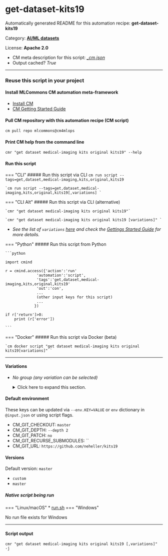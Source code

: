 # get-dataset-kits19
Automatically generated README for this automation recipe: **get-dataset-kits19**

Category: **[AI/ML datasets](..)**

License: **Apache 2.0**


* CM meta description for this script: *[_cm.json](https://github.com/mlcommons/cm4mlops/tree/main/script/get-dataset-kits19/_cm.json)*
* Output cached? *True*

---
### Reuse this script in your project

#### Install MLCommons CM automation meta-framework

* [Install CM](https://docs.mlcommons.org/ck/install)
* [CM Getting Started Guide](https://docs.mlcommons.org/ck/getting-started/)

#### Pull CM repository with this automation recipe (CM script)

```cm pull repo mlcommons@cm4mlops```

#### Print CM help from the command line

````cmr "get dataset medical-imaging kits original kits19" --help````

#### Run this script

=== "CLI"
    ##### Run this script via CLI
    `cm run script --tags=get,dataset,medical-imaging,kits,original,kits19`

    `cm run script --tags=get,dataset,medical-imaging,kits,original,kits19[,variations] `

=== "CLI Alt"
    ##### Run this script via CLI (alternative)

    `cmr "get dataset medical-imaging kits original kits19"`

    `cmr "get dataset medical-imaging kits original kits19 [variations]" `


* *See the list of `variations` [here](#variations) and check the [Gettings Started Guide](https://github.com/mlcommons/ck/blob/dev/docs/getting-started.md) for more details.*

=== "Python"
    ##### Run this script from Python


    ```python

    import cmind

    r = cmind.access({'action':'run'
                  'automation':'script',
                  'tags':'get,dataset,medical-imaging,kits,original,kits19'
                  'out':'con',
                  ...
                  (other input keys for this script)
                  ...
                 })

    if r['return']>0:
        print (r['error'])

    ```


=== "Docker"
    ##### Run this script via Docker (beta)

    `cm docker script "get dataset medical-imaging kits original kits19[variations]" `

___


#### Variations

  * *No group (any variation can be selected)*
    <details>
    <summary>Click here to expand this section.</summary>

    * `_calibration`
      - Environment variables:
        - *CM_DATASET_CALIBRATION*: `yes`
      - Workflow:
    * `_default`
      - Environment variables:
        - *CM_GIT_PATCH*: `no`
      - Workflow:
    * `_full-history`
      - Environment variables:
        - *CM_GIT_DEPTH*: ``
      - Workflow:
    * `_no-recurse-submodules`
      - Environment variables:
        - *CM_GIT_RECURSE_SUBMODULES*: ``
      - Workflow:
    * `_patch`
      - Environment variables:
        - *CM_GIT_PATCH*: `yes`
      - Workflow:
    * `_short-history`
      - Environment variables:
        - *CM_GIT_DEPTH*: `--depth 5`
      - Workflow:
    * `_validation`
      - Environment variables:
        - *CM_DATASET_VALIDATION*: `yes`
      - Workflow:

    </details>

#### Default environment


These keys can be updated via `--env.KEY=VALUE` or `env` dictionary in `@input.json` or using script flags.

* CM_GIT_CHECKOUT: `master`
* CM_GIT_DEPTH: `--depth 2`
* CM_GIT_PATCH: `no`
* CM_GIT_RECURSE_SUBMODULES: ``
* CM_GIT_URL: `https://github.com/neheller/kits19`


#### Versions
Default version: `master`

* `custom`
* `master`

##### Native script being run
=== "Linux/macOS"
     * [run.sh](https://github.com/mlcommons/cm4mlops/tree/main/script/get-dataset-kits19/run.sh)
=== "Windows"

No run file exists for Windows
___
#### Script output
`cmr "get dataset medical-imaging kits original kits19 [,variations]"  -j`